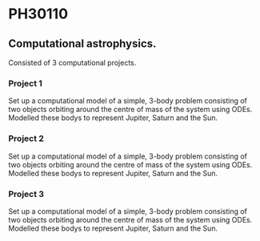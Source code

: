 # PH30110
## Computational astrophysics.


Consisted of 3 computational projects.

### Project 1
Set up a computational model of a simple, 3-body problem consisting of two objects
orbiting around the centre of mass of the system using ODEs. Modelled these bodys to represent Jupiter, Saturn and the Sun.

### Project 2
Set up a computational model of a simple, 3-body problem consisting of two objects
orbiting around the centre of mass of the system using ODEs. Modelled these bodys to represent Jupiter, Saturn and the Sun.

### Project 3
Set up a computational model of a simple, 3-body problem consisting of two objects
orbiting around the centre of mass of the system using ODEs. Modelled these bodys to represent Jupiter, Saturn and the Sun.
